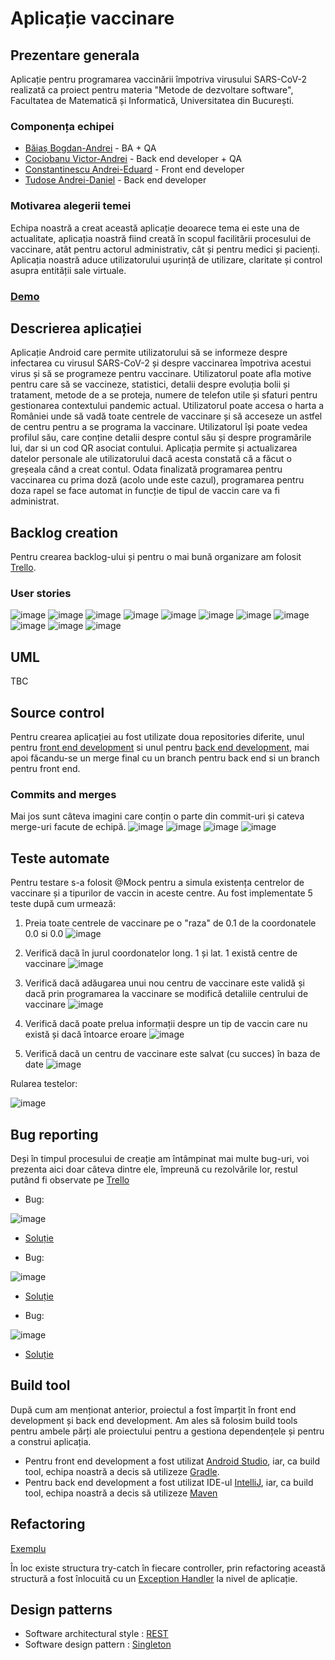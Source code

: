 # Aplicație vaccinare
## Prezentare generala
Aplicație pentru programarea vaccinării împotriva virusului SARS-CoV-2 realizată ca proiect pentru materia "Metode de dezvoltare software", Facultatea de Matematică și Informatică, Universitatea din București.
### Componența echipei
* [Băiaș Bogdan-Andrei](https://github.com/AndreiBaias) - BA + QA 
* [Cociobanu Victor-Andrei](https://github.com/Vikcoc) - Back end developer + QA
* [Constantinescu Andrei-Eduard](https://github.com/andreiec) - Front end developer
* [Tudose Andrei-Daniel](https://github.com/andreitudose2000) - Back end developer
### Motivarea alegerii temei
Echipa noastră a creat această aplicație deoarece tema ei este una de actualitate, aplicația noastră fiind creată în scopul facilitării procesului de vaccinare, atât pentru actorul administrativ, cât și pentru medici și pacienți. Aplicația noastră aduce utilizatorului ușurință de utilizare, claritate și control asupra entității sale virtuale.
### [Demo]()
## Descrierea aplicației
Aplicație Android care permite utilizatorului să se informeze despre infectarea cu virusul SARS-CoV-2 și despre vaccinarea împotriva acestui virus și să se programeze pentru vaccinare. Utilizatorul poate afla motive pentru care să se vaccineze, statistici, detalii despre evoluția bolii și tratament, metode de a se proteja, numere de telefon utile și sfaturi pentru gestionarea contextului pandemic actual. Utilizatorul poate accesa o harta a României unde să vadă toate centrele de vaccinare și să acceseze un astfel de centru pentru a se programa la vaccinare. Utilizatorul își poate vedea profilul său, care conține detalii despre contul său și despre programările lui, dar si un cod QR asociat contului. Aplicația permite și actualizarea datelor personale ale utilizatorului dacă acesta constată că a făcut o greșeala când a creat contul. Odata finalizată programarea pentru vaccinarea cu prima doză (acolo unde este cazul), programarea pentru doza rapel se face automat in funcție de tipul de vaccin care va fi administrat. 
## Backlog creation
Pentru crearea backlog-ului și pentru o mai bună organizare am folosit [Trello](https://trello.com/b/epf7fWVB/aplicatie-vaccinare).
### User stories
![image](https://user-images.githubusercontent.com/62658054/121852141-b6281280-ccf7-11eb-86cd-3c6c66ced51f.png)
![image](https://user-images.githubusercontent.com/62658054/121852221-d3f57780-ccf7-11eb-8c8a-d5afb6f956a0.png)
![image](https://user-images.githubusercontent.com/62658054/121852294-f1c2dc80-ccf7-11eb-989e-fa8254705945.png)
![image](https://user-images.githubusercontent.com/62658054/121852163-be804d80-ccf7-11eb-8829-8f0a8736d52f.png)
![image](https://user-images.githubusercontent.com/62658054/121852180-c4762e80-ccf7-11eb-9f04-9544e76ded3f.png)
![image](https://user-images.githubusercontent.com/62658054/121852195-c9d37900-ccf7-11eb-8020-3b2a7d8dfa28.png)
![image](https://user-images.githubusercontent.com/62658054/121852235-db1c8580-ccf7-11eb-8786-286f2d985f09.png)
![image](https://user-images.githubusercontent.com/62658054/121852252-e079d000-ccf7-11eb-98b3-1b89c2334271.png)
![image](https://user-images.githubusercontent.com/62658054/121852262-e5d71a80-ccf7-11eb-924b-5276ca9a2cf6.png)
![image](https://user-images.githubusercontent.com/62658054/121852274-ecfe2880-ccf7-11eb-966d-cf8e8bda6f46.png)
![image](https://user-images.githubusercontent.com/62658054/121852306-f5eefa00-ccf7-11eb-8004-c79eb9b8a239.png)
## UML
TBC
## Source control
Pentru crearea aplicației au fost utilizate doua repositories diferite, unul pentru [front end development](https://github.com/andreiec/aplicatie-vaccinare) si unul pentru [back end development](https://github.com/Vikcoc/spring-vaccinare), mai apoi făcandu-se un merge final cu un branch pentru back end si un branch pentru front end.
### Commits and merges
Mai jos sunt câteva imagini care conțin o parte din commit-uri și cateva merge-uri facute de echipă. 
![image](https://user-images.githubusercontent.com/62658054/121853970-3e0f1c00-ccfa-11eb-9b7d-396d3de9951e.png)
![image](https://user-images.githubusercontent.com/62658054/121853879-25066b00-ccfa-11eb-8b14-223b7a1adef8.png)
![image](https://user-images.githubusercontent.com/62658054/121854146-73b40500-ccfa-11eb-9b5e-e04053a6dc59.png)
![image](https://user-images.githubusercontent.com/62658054/121854267-9cd49580-ccfa-11eb-8bc6-a4cda16d3318.png)
## Teste automate
Pentru testare s-a folosit @Mock pentru a simula existența centrelor de vaccinare și a tipurilor de vaccin in aceste centre. Au fost implementate 5 teste după cum urmează:
1. Preia toate centrele de vaccinare pe o "raza" de 0.1 de la coordonatele 0.0 si 0.0
  ![image](https://user-images.githubusercontent.com/62658054/121889101-76762080-cd21-11eb-8650-091cd66a4a52.png)
2. Verifică dacă în jurul coordonatelor long. 1 și lat. 1 există centre de vaccinare
  ![image](https://user-images.githubusercontent.com/62658054/121889159-90affe80-cd21-11eb-87a1-4283ba6f2640.png)

3. Verifică dacă adăugarea unui nou centru de vaccinare este validă și dacă prin programarea la vaccinare se modifică detaliile centrului de vaccinare
  ![image](https://user-images.githubusercontent.com/62658054/121889179-986fa300-cd21-11eb-96b0-7222a6a7b55b.png)

4. Verifică dacă poate prelua informații despre un tip de vaccin care nu există și dacă întoarce eroare
  ![image](https://user-images.githubusercontent.com/62658054/121889212-a291a180-cd21-11eb-9357-6c00ed010d98.png)

5. Verifică dacă un centru de vaccinare este salvat (cu succes) în baza de date
  ![image](https://user-images.githubusercontent.com/62658054/121889235-a7eeec00-cd21-11eb-9d37-4c6ab5eab202.png)

Rularea testelor:


![image](https://user-images.githubusercontent.com/62658054/121891688-73c8fa80-cd24-11eb-801a-546c5834ae33.png)


## Bug reporting
Deși în timpul procesului de creație am întâmpinat mai multe bug-uri, voi prezenta aici doar câteva dintre ele, împreună cu rezolvările lor, restul putând fi observate pe [Trello](https://trello.com/b/epf7fWVB/aplicatie-vaccinare)


* Bug:

![image](https://user-images.githubusercontent.com/62658054/121892385-59435100-cd25-11eb-8d50-7134aef3cca5.png)
* [Soluție](https://github.com/Vikcoc/spring-vaccinare/commit/141b6d87c4944fe563a24de033a5d133925af59c)

* Bug:

![image](https://user-images.githubusercontent.com/62658054/121893158-5301a480-cd26-11eb-9f89-a24fe7a69e52.png)

* [Soluție](https://github.com/andreiec/aplicatie-vaccinare/commit/820dddd015e7923ff22b2c8db98d81d3d7e47e0f)

* Bug:

![image](https://user-images.githubusercontent.com/62658054/121893441-a2e06b80-cd26-11eb-9801-24f56eff7fde.png)

* [Soluție](https://github.com/andreiec/aplicatie-vaccinare/commit/369b0cf7ac25277824bc27f8bb1755e881a6022c)


## Build tool
După cum am menționat anterior, proiectul a fost împarțit în front end development și back end development. Am ales să folosim build tools pentru ambele părți ale proiectului pentru a gestiona dependențele și pentru a construi aplicația.
- Pentru front end development a fost utilizat [Android Studio](https://developer.android.com/), iar, ca build tool, echipa noastră a decis să utilizeze [Gradle](https://gradle.org/).
- Pentru back end development a fost utilizat IDE-ul [IntelliJ](https://www.jetbrains.com/idea/), iar, ca build tool, echipa noastră a decis să utilizeze [Maven](https://maven.apache.org/)


## Refactoring 
[Exemplu](https://github.com/Vikcoc/spring-vaccinare/commit/99784cb76545a21f2ffd23dff375acf2de539bec)

În loc existe structura try-catch în fiecare controller, prin refactoring această structură a fost înlocuită cu un [Exception Handler](https://github.com/Vikcoc/spring-vaccinare/blob/master/src/main/java/com/vaccin/vaccin/exception/ExceptionHandlerAdvice.java) la nivel de aplicație.

## Design patterns
* Software architectural style : [REST](https://en.wikipedia.org/wiki/Representational_state_transfer)
* Software design pattern : [Singleton](https://github.com/andreiec/aplicatie-vaccinare/commit/4da810682af3638f583c49dfda10a3c93aeaf14c)

